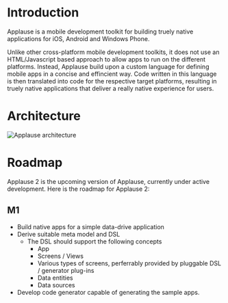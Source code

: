 # Introduction

Applause is a mobile development toolkit for building truely native applications for iOS, Android and Windows Phone. 

Unlike other cross-platform mobile development toolkits, it does not use an HTML/Javascript based approach to allow apps to run on the different platforms. Instead, Applause build upon a custom language for defining mobile apps in a concise and effincient way. Code written in this language is then translated into code for the respective target platforms, resulting in truely native applications that deliver a really native experience for users.

# Architecture

![Applause architecture](https://raw.github.com/applause/applause/applause2/documentation/Applause%20Overview.png "Applause architecture")


# Roadmap

Applause 2 is the upcoming version of Applause, currently under active development. Here is the roadmap for Applause 2:

## M1
* Build native apps for a simple data-drive application
* Derive suitable meta model and DSL
	* The DSL should support the following concepts
		* App
		* Screens / Views
		* Various types of screens, perferrably provided by pluggable DSL / generator plug-ins
		* Data entities
		* Data sources
* Develop code generator capable of generating the sample apps.
